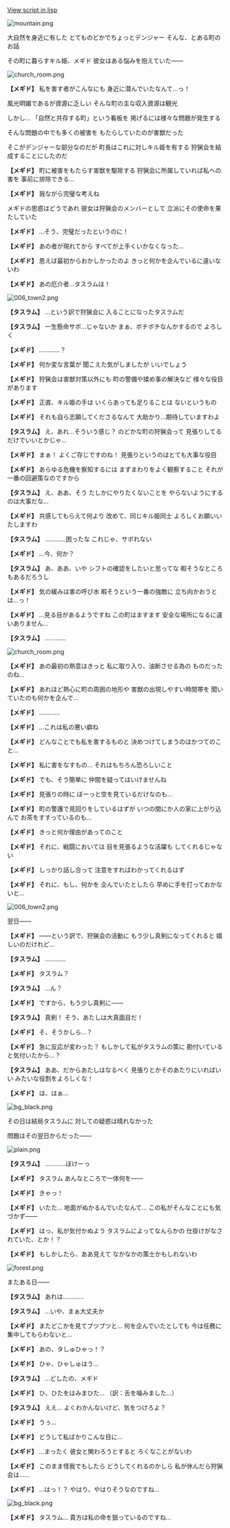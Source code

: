 [View script in lisp](../scripts/202210010.txt)

![mountain.png](../images/backgrounds/mountain.png)

大自然を身近に有した
とてものどかでちょっとデンジャー
そんな、とある町のお話

その町に暮らすキル姫、メギド
彼女はある悩みを抱えていた――

![church_room.png](../images/backgrounds/church_room.png)

**【メギド】**
私を害す者がこんなにも
身近に潜んでいたなんて…っ！

風光明媚であるが資源に乏しい
そんな町の主な収入資源は観光

しかし…
「自然と共存する町」という看板を
掲げるには様々な問題が発生する

そんな問題の中でも多くの被害を
もたらしていたのが害獣だった

そこがデンジャーな部分なのだが
町長はこれに対しキル姫を有する
狩猟会を結成することにしたのだ

**【メギド】**
町に被害をもたらす害獣を駆除する
狩猟会に所属していれば私への害を
事前に排除できる…

**【メギド】**
我ながら完璧な考えね

メギドの思惑はどうであれ
彼女は狩猟会のメンバーとして
立派にその使命を果たしていた

**【メギド】**
…そう、完璧だったというのに！

**【メギド】**
あの者が現れてから
すべてが上手くいかなくなった…

**【メギド】**
思えば最初からおかしかったのよ
きっと何かを企んでいるに違いないわ

**【メギド】**
あの厄介者…タスラムは！

![006_town2.png](../images/backgrounds/006_town2.png)

**【タスラム】**
…という訳で狩猟会に
入ることになったタスラムだ

**【タスラム】**
一生懸命サボ…じゃないか
まぁ、ボチボチなんかするので
よろしく

**【メギド】**
…………？

**【メギド】**
何か変な言葉が
聞こえた気がしましたが
いいでしょう

**【メギド】**
狩猟会は害獣対策以外にも
町の警備や揉め事の解決など
様々な役目があります

**【メギド】**
正直、キル姫の手は
いくらあっても足りることは
ないというもの

**【メギド】**
それも自ら志願してくださるなんて
大助かり…期待していますわよ

**【タスラム】**
え、あれ…そういう感じ？
のどかな町の狩猟会って
見張りしてるだけでいいとかじゃ…

**【メギド】**
まぁ！
よくご存じですのね！
見張りというのはとても大事な役目

**【メギド】**
あらゆる危機を察知するには
まずまわりをよく観察すること
それが一番の回避策なのですから

**【タスラム】**
え、ああ、そう
たしかにやりたくないことを
やらないようにするのは大事だな…

**【メギド】**
共感してもらえて何より
改めて、同じキル姫同士
よろしくお願いいたしますわ

**【タスラム】**
…………困ったな
これじゃ、サボれない

**【メギド】**
…今、何か？

**【タスラム】**
あ、ああ、いや
シフトの確認をしたいと思ってな
暇そうなところもあるだろうし

**【メギド】**
気の緩みは害の呼び水
暇そうという一番の強敵に
立ち向かおうとは…っ！

**【メギド】**
…見る目があるようですね
この町はますます
安全な場所になるに違いありません…

**【タスラム】**
…………

![church_room.png](../images/backgrounds/church_room.png)

**【メギド】**
あの最初の熱意はきっと
私に取り入り、油断させる為の
ものだったのね…

**【メギド】**
あれほど熱心に町の周囲の地形や
害獣の出現しやすい時間帯を
聞いていたのも何かを企んで…

**【メギド】**
…………

**【メギド】**
…これは私の悪い癖ね

**【メギド】**
どんなことでも私を害するものと
決めつけてしまうのはかつてのこと…

**【メギド】**
私に害をなすもの…
それはもちろん恐ろしいこと

**【メギド】**
でも、そう簡単に
仲間を疑ってはいけませんね

**【メギド】**
見張りの時に
ぼーっと空を見ているだけなのも…

**【メギド】**
町の警護で見回りをしているはずが
いつの間にか人の家に上がり込んで
お茶をすすっているのも…

**【メギド】**
きっと何か理由があってのこと

**【メギド】**
それに、戦闘においては
目を見張るような活躍も
してくれるじゃない

**【メギド】**
しっかり話し合って
注意をすればわかってくれるはず

**【メギド】**
それに、もし、何かを
企んでいたとしたら
早めに手を打っておかないと…

![006_town2.png](../images/backgrounds/006_town2.png)

翌日――

**【メギド】**
――という訳で、狩猟会の活動に
もう少し真剣になってくれると
嬉しいのだけれど…

**【タスラム】**
…………

**【メギド】**
タスラム？

**【タスラム】**
…ん？

**【メギド】**
ですから、もう少し真剣に――

**【タスラム】**
真剣！
そう、あたしは大真面目だ！

**【メギド】**
そ、そうかしら…？

**【メギド】**
急に反応が変わった？
もしかして私がタスラムの策に
勘付いていると気付いたから…？

**【タスラム】**
ああ、だからあたしはなるべく
見張りとかそのあたりにいればいい
みたいな役割をよろしくな！

**【メギド】**
は、はぁ…

![bg_black.png](../images/backgrounds/bg_black.png)

その日は結局タスラムに
対しての疑惑は晴れなかった

問題はその翌日からだった――

![plain.png](../images/backgrounds/plain.png)

**【タスラム】**
…………ぼけーっ

**【メギド】**
タスラム
あんなところで一体何を――

**【メギド】**
きゃっ！

**【メギド】**
いたた…
地面がぬかるんでいたなんて…
この私がそんなことにも気づかず――

**【メギド】**
はっ、私が気付かぬよう
タスラムによってなんらかの
仕掛けがなされていた、とか！？

**【メギド】**
もしかしたら、ああ見えて
なかなかの策士かもしれないわ

![forest.png](../images/backgrounds/forest.png)

またある日――

**【タスラム】**
あれは…………

**【タスラム】**
…いや、まぁ大丈夫か

**【メギド】**
またどこかを見てブツブツと…
何を企んでいたとしても
今は任務に集中してもらわないと…

**【メギド】**
あの、タしゅひゃっ！？

**【メギド】**
ひゃ、ひゃしゅはう…

**【タスラム】**
…どしたの、メギド

**【メギド】**
ひ、ひたをはみまひた…
（訳：舌を噛みました…）

**【タスラム】**
ええ…
よくわかんないけど、気をつけろよ？

**【メギド】**
うぅ…

**【メギド】**
どうして私ばかりこんな目に…

**【メギド】**
…まったく
彼女と関わろうとすると
ろくなことがないわ

**【メギド】**
このまま怪我でもしたら
どうしてくれるのかしら
私が休んだら狩猟会は……

**【メギド】**
…はっ！？
やはり、やはりそうなのですね…

![bg_black.png](../images/backgrounds/bg_black.png)

**【メギド】**
タスラム…
貴方は私の命を狙っているのですね…
